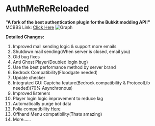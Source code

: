 # AuthMeReReloaded
**"A fork of the best authentication plugin for the Bukkit modding API!"**
MCBBS Link: [Click Here](https://www.mcbbs.net/forum.php?mod=viewthread&tid=1471495)
![Graph](https://bstats.org/signatures/bukkit/AuthMeReloaded-Fork.svg)

**Detailed Changes:**
 1. Improved mail sending logic & support more emails
 2. Shutdown mail sending(When server is closed, email you)
 3. Old bug fixes
 4. Anti Ghost Player(Doubled login bug)
 5. Use the best performance method by server brand
 6. Bedrock Compatibility(Floodgate needed)
 7. Update checker
 8. Integrated GUI Captcha feature(Bedrock compatibility & ProtocolLib needed)(70% Asynchronous)
 9. Improved listeners
 10. Player login logic improvement to reduce lag
 11. Automatically purge bot data
 12. Folia compatibility [Here](https://github.com/HaHaWTH/AuthMeReReloaded/releases/download/b20/AuthMe-5.6.0-FORK-Folia.jar)
 13. Offhand Menu compatibility(Thats amazing)
 14. More......
